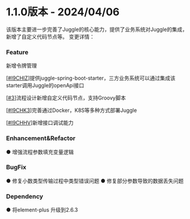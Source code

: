 # 1.1.0版本 - 2024/04/06

该版本主要进一步完善了Juggle的核心能力，提供了业务系统对Juggle的集成，新增了自定义代码节点等。
变更详情：

### Feature

新增令牌管理

[[#I9CHIZ](https://gitee.com/Somta/Juggle/issues/I9CHIZ)]提供juggle-spring-boot-starter，三方业务系统可以通过集成该starter调用Juggle的openApi接口

[[#3](https://github.com/somta/Juggle/issues/3)]流程设计新增自定义代码节点，支持Groovy脚本

[[#I9CHK3](https://gitee.com/Somta/Juggle/issues/I9CHK3)]完善通过Docker，K8S等多种方式部署Juggle

[[#I9CHHV](https://gitee.com/Somta/Juggle/issues/I9CHHV)]新增接口调试能力

### Enhancement&Refactor

● 增强流程参数填充变量逻辑

### BugFix

● 修复小数类型传输过程中类型错误问题
● 修复部分参数导致的数据丢失问题

### Dependency

● 将element-plus 升级到2.6.3